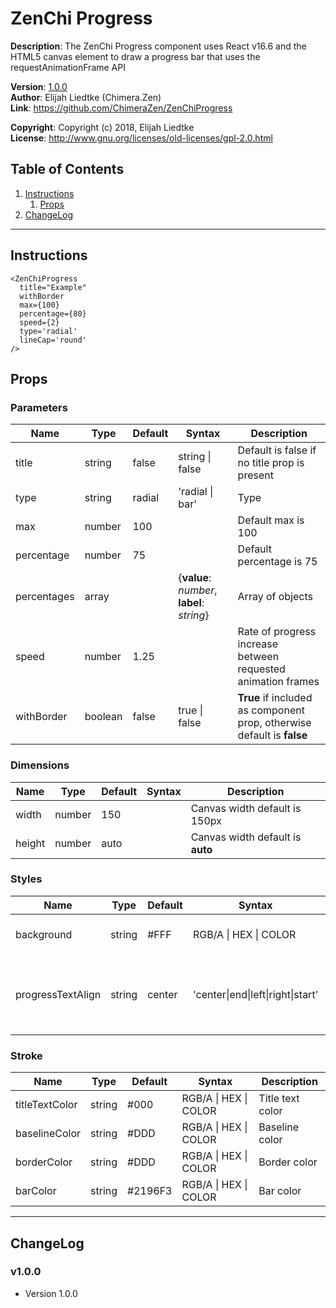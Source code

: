 # ZenChi Progress
  
**Description**:  The ZenChi Progress component uses React v16.6 and the HTML5 canvas element
                  to draw a progress bar that uses the requestAnimationFrame API

**Version**:      [1.0.0](#v100)  
**Author**:       Elijah Liedtke (Chimera.Zen)  
**Link**:         https://github.com/ChimeraZen/ZenChiProgress

**Copyright**:    Copyright (c) 2018, Elijah Liedtke  
**License**:      http://www.gnu.org/licenses/old-licenses/gpl-2.0.html

## Table of Contents
1. [Instructions](#instructions)
    1. [Props](#props)
2. [ChangeLog](#changelog)

---

## Instructions

```
<ZenChiProgress 
  title="Example" 
  withBorder
  max={100} 
  percentage={80} 
  speed={2} 
  type='radial'
  lineCap='round'
/>
```

## Props
### Parameters

Name        |Type     |Default|Syntax                                      |Description
------------|---------|-------|--------------------------------------------|-------------------------------
title       |string   |false  |string \| false                             |Default is false if no title prop is present
type        |string   |radial |'radial \| bar'                           |Type
max         |number   |100    |                                            |Default max is 100
percentage  |number   |75     |                                            |Default percentage is 75
percentages |array    |       |{**value**: *number*, **label**: *string*}  |Array of objects
speed       |number   |1.25   |                                            |Rate of progress increase between requested animation frames
withBorder  |boolean  |false  |true \| false                               |**True** if included as component prop, otherwise default is **false**


### Dimensions

Name           |Type     |Default|Syntax          |Description
---------------|---------|-------|----------------|-------------------------------------
width          |number   |150    |                |Canvas width default is 150px
height         |number   |auto   |                |Canvas width default is **auto**


### Styles

Name                |Type     |Default|Syntax                             |Description
--------------------|---------|-------|-----------------------------------|----------------------------------------
background          |string   |#FFF   |RGB\/A \| HEX \| COLOR             |Background color for canvas
progressTextAlign   |string   |center |'center\|end\|left\|right\|start'  |Default alignment for progress text is **center**


### Stroke

Name           |Type     |Default |Syntax                  |Description
---------------|---------|--------|------------------------|----------------
titleTextColor |string   |#000    |RGB\/A \| HEX \| COLOR  |Title text color 
baselineColor  |string   |#DDD    |RGB\/A \| HEX \| COLOR  |Baseline color
borderColor    |string   |#DDD    |RGB\/A \| HEX \| COLOR  |Border color
barColor       |string   |#2196F3 |RGB\/A \| HEX \| COLOR  |Bar color

---

## ChangeLog
### v1.0.0
* Version 1.0.0
